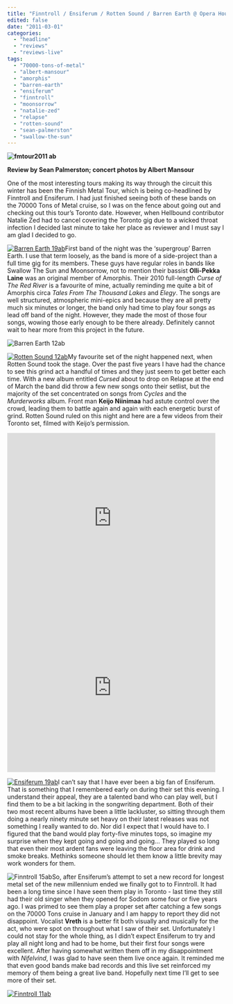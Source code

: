 ```yaml
---
title: "Finntroll / Ensiferum / Rotten Sound / Barren Earth @ Opera House, Toronto ON, Feb 22, 2011"
edited: false
date: "2011-03-01"
categories:
  - "headline"
  - "reviews"
  - "reviews-live"
tags:
  - "70000-tons-of-metal"
  - "albert-mansour"
  - "amorphis"
  - "barren-earth"
  - "ensiferum"
  - "finntroll"
  - "moonsorrow"
  - "natalie-zed"
  - "relapse"
  - "rotten-sound"
  - "sean-palmerston"
  - "swallow-the-sun"
---
```


**![](http://www.hellbound.ca/wp-content/uploads/2011/03/fmtour2011-ab1-290x436.jpg "fmtour2011 ab")**

**Review by Sean Palmerston; concert photos by Albert Mansour**

One of the most interesting tours making its way through the circuit this winter has been the Finnish Metal Tour, which is being co-headlined by Finntroll and Ensiferum. I had just finished seeing both of these bands on the 70000 Tons of Metal cruise, so I was on the fence about going out and checking out this tour’s Toronto date. However, when Hellbound contributor Natalie Zed had to cancel covering the Toronto gig due to a wicked throat infection I decided last minute to take her place as reviewer and I must say I am glad I decided to go.

[![](http://www.hellbound.ca/wp-content/uploads/2011/03/Barren-Earth-19ab-290x192.jpg "Barren Earth 19ab")](http://www.hellbound.ca/wp-content/uploads/2011/03/Barren-Earth-19ab.jpg)First band of the night was the ‘supergroup’ Barren Earth. I use that term loosely, as the band is more of a side-project than a full time gig for its members. These guys have regular roles in bands like Swallow The Sun and Moonsorrow, not to mention their bassist **Olli-Pekka Laine** was an original member of Amorphis. Their 2010 full-length _Curse of The Red River_ is a favourite of mine, actually reminding me quite a bit of Amorphis circa _Tales From The Thousand Lakes_ and _Elegy_. The songs are well structured, atmospheric mini-epics and because they are all pretty much six minutes or longer, the band only had time to play four songs as lead off band of the night. However, they made the most of those four songs, wowing those early enough to be there already. Definitely cannot wait to hear more from this project in the future.

![](http://www.hellbound.ca/wp-content/uploads/2011/03/Barren-Earth-12ab.jpg "Barren Earth 12ab")

[![](http://www.hellbound.ca/wp-content/uploads/2011/03/Rotten-Sound-12ab-290x192.jpg "Rotten Sound 12ab")](http://www.hellbound.ca/wp-content/uploads/2011/03/Rotten-Sound-12ab.jpg)My favourite set of the night happened next, when Rotten Sound took the stage. Over the past five years I have had the chance to see this grind act a handful of times and they just seem to get better each time. With a new album entitled _Cursed_ about to drop on Relapse at the end of March the band did throw a few new songs onto their setlist, but the majority of the set concentrated on songs from _Cycles_ and the _Murderworks_ album. Front man **Keijo Niinimaa** had astute control over the crowd, leading them to battle again and again with each energetic burst of grind. Rotten Sound ruled on this night and here are a few videos from their Toronto set, filmed with Keijo’s permission.

<iframe title="YouTube video player" width="480" height="390" src="http://www.youtube.com/embed/Eb77PaDFOPI" frameborder="0" allowfullscreen></iframe>

<iframe title="YouTube video player" width="480" height="390" src="http://www.youtube.com/embed/DdZ4HF-QZg8" frameborder="0" allowfullscreen></iframe>

[![](http://www.hellbound.ca/wp-content/uploads/2011/03/Ensiferum-19ab-290x192.jpg "Ensiferum 19ab")](http://www.hellbound.ca/wp-content/uploads/2011/03/Ensiferum-19ab.jpg)I can’t say that I have ever been a big fan of Ensiferum. That is something that I remembered early on during their set this evening. I understand their appeal, they are a talented band who can play well, but I find them to be a bit lacking in the songwriting department. Both of their two most recent albums have been a little lackluster, so sitting through them doing a nearly ninety minute set heavy on their latest releases was not something I really wanted to do. Nor did I expect that I would have to. I figured that the band would play forty-five minutes tops, so imagine my surprise when they kept going and going and going... They played so long that even their most ardent fans were leaving the floor area for drink and smoke breaks. Methinks someone should let them know a little brevity may work wonders for them.

![](http://www.hellbound.ca/wp-content/uploads/2011/03/Finntroll-15ab-290x192.jpg "Finntroll 15ab")So, after Ensiferum’s attempt to set a new record for longest metal set of the new millennium ended we finally got to to Finntroll. It had been a long time since I have seen them play in Toronto - last time they still had their old singer when they opened for Sodom some four or five years ago. I was primed to see them play a proper set after catching a few songs on the 70000 Tons cruise in January and I am happy to report they did not disappoint. Vocalist **Vreth** is a better fit both visually and musically for the act, who were spot on throughout what I saw of their set. Unfortunately I could not stay for the whole thing, as I didn’t expect Ensiferum to try and play all night long and had to be home, but their first four songs were excellent. After having somewhat written them off in my disappointment with _Nifelvind_, I was glad to have seen them live once again. It reminded me that even good bands make bad records and this live set reinforced my memory of them being a great live band. Hopefully next time I’ll get to see more of their set.

[![](http://www.hellbound.ca/wp-content/uploads/2011/03/Finntroll-11ab.jpg "Finntroll 11ab")](http://www.hellbound.ca/wp-content/uploads/2011/03/Finntroll-11ab.jpg)
